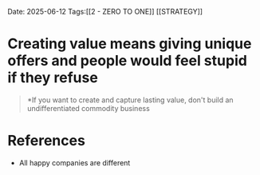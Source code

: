 Date: 2025-06-12
Tags:[[2 - ZERO TO ONE]] [[STRATEGY]] 

# Creating value means giving unique offers and people would feel stupid if they refuse

>*If you want to create and capture lasting value, don't build an undifferentiated commodity business 
# References 
 - All happy companies are different 